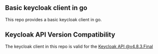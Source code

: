 ## Basic keycloak client in go

This repo provides a basic keycloak client in go.

## Keycloak API Version Compatibility

The keycloak client in this repo is valid for the [Keycloak API @v4.8.3.Final](https://www.keycloak.org/docs-api/4.8/rest-api/index.html)

